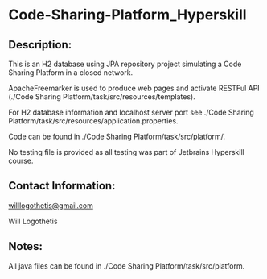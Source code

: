 ﻿# Code-Sharing-Platform_Hyperskill
## Description: 
This is an H2 database using JPA repository project simulating a Code Sharing Platform in a closed network.

ApacheFreemarker is used to produce web pages and activate RESTFul API (./Code Sharing Platform/task/src/resources/templates).

For H2 database information and localhost server port see ./Code Sharing Platform/task/src/resources/application.properties.

Code can be found in ./Code Sharing Platform/task/src/platform/.

No testing file is provided as all testing was part of Jetbrains Hyperskill course.

## Contact Information: 
willlogothetis@gmail.com

Will Logothetis

## Notes: 
All java files can be found in ./Code Sharing Platform/task/src/platform.
